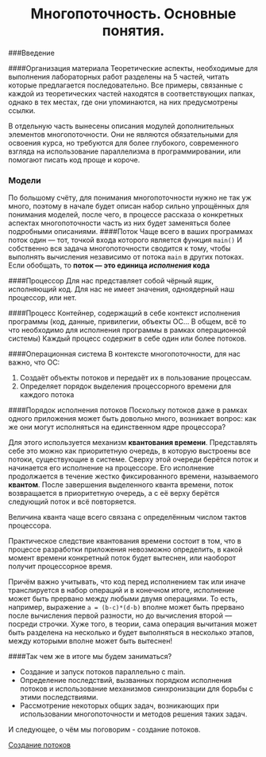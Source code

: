 <h1 align="center">
    Многопоточность. Основные понятия.
</h1>

###Введение

####Организация материала
Теоретические аспекты, необходимые для выполнения лабораторных работ разделены на 5 частей, читать которые предлагается 
последовательно. Все примеры, связанные с каждой из теоретических частей находятся в соответствующих папках, однако в
тех местах, где они упоминаются, на них предусмотрены ссылки.

В отдельную часть вынесены описания модулей дополнительных элементов многопоточности. Они не являются обязательными для 
освоения курса, но требуются для более глубокого, современного взгляда на использование параллелизма в 
программировании, или помогают писать код проще и короче.

### Модели
По большому счёту, для понимания многопоточности нужно не так уж много, поэтому в начале
будет описан набор сильно упрощённых для понимания моделей, после чего, в процессе рассказа о конкретных аспектах
многопоточности часть из них будет заменяться более подробными описаниями.
####Поток
Чаще всего в ваших программах поток один — тот, точкой входа которого является функция `main()`
И собственно вся задача многопоточности сводится к тому, чтобы выполнять вычисления независимо от потока `main` в других потоках.
Если обобщать, то **поток — это единица _исполнения_ кода**

####Процессор
Для нас представляет собой чёрный ящик, исполняющий код. Для нас не имеет значения, одноядерный наш процессор, или нет.

####Процесс
Контейнер, содержащий в себе контекст исполнения программы (код, данные, привилегии, объекты ОС... В общем, всё то
что необходимо для исполнения программы в рамках операционной системы)
Каждый процесс содержит в себе один или более потоков.

####Операционная система
В контексте многопоточности, для нас важно, что ОС:
1. Создаёт объекты потоков и передаёт их в пользование процессам.
2. Определяет порядок выделения процессорного времени для каждого потока

####Порядок исполнения потоков
Поскольку потоков даже в рамках одного приложения может быть довольно много, возникает вопрос: 
как же они могут исполняться на единственном ядре процессора?

Для этого используется механизм **квантования времени**. Представлять себе это можно как приоритетную очередь, в которую 
выстроены все потоки, существующие в системе. Сверху этой очереди берётся поток и начинается его исполнение на процессоре.
Его исполнение продолжается в течение жестко фиксированного времени, называемого **квантом**. 
После завершения выделенного кванта времени, поток возвращается в приоритетную очередь, а с её верху берётся следующий поток и всё повторяется.

Величина кванта чаще всего связана с определённым числом тактов процессора.

Практическое следствие квантования времени состоит в том, что в процессе разработки приложения невозможно определить, 
в какой момент времени конкретный поток будет вытеснен, или наоборот получит процессорное время.

Причём важно учитывать, что код перед исполнением так или иначе транслируется в набор операций и в конечном итоге, 
исполнение может быть прервано между любыми двумя операциями. То есть, например, выражение `a = (b-c)*(d-b)`
вполне может быть прервано после вычисления первой разности, но до вычисления второй — посреди строчки. 
Хуже того, в теории, сама операция вычитания может быть разделена на несколько и будет выполняться в несколько этапов,
между которыми вполне может быть вытеснен!

####Так чем же в итоге мы будем заниматься?
- Создание и запуск потоков параллельно с main.
- Определение последствий, вызванных порядком исполнения потоков и использование механизмов синхронизации для борьбы с этими последствиями.
- Рассмотрение некоторых общих задач, возникающих при использовании многопоточности и методов решения таких задач.

И следующее, о чём мы поговорим - создание потоков.

[Создание потоков](2.ThreadCreation.md)